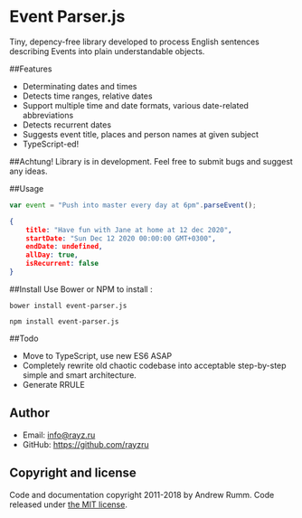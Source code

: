 Event Parser.js
========

Tiny, depency-free library developed to process English sentences describing Events into plain understandable objects. 

##Features
* Determinating dates and times
* Detects time ranges, relative dates
* Support multiple time and date formats, various date-related abbreviations
* Detects recurrent dates
* Suggests event title, places and person names at given subject
* TypeScript-ed!

##Achtung!
Library is in development. Feel free to submit bugs and suggest any ideas.

##Usage

```javascript
var event = "Push into master every day at 6pm".parseEvent();
```

```json
{
	title: "Have fun with Jane at home at 12 dec 2020",
	startDate: "‌Sun Dec 12 2020 00:00:00 GMT+0300",
	endDate: undefined,
	allDay: true,
	isRecurrent: false
}
````

##Install
Use Bower or NPM to install :
```sh=Bower
bower install event-parser.js
```
```sh=NPM
npm install event-parser.js
```

##Todo
* Move to TypeScript, use new ES6 ASAP
* Completely rewrite old chaotic codebase into acceptable step-by-step simple and smart architecture.
* Generate RRULE

## Author
- Email: info@rayz.ru
- GitHub: https://github.com/rayzru

## Copyright and license

Code and documentation copyright 2011-2018 by Andrew Rumm.
Code released under [the MIT license](https://github.com/rayzru/event-parser/blob/master/LICENSE).
